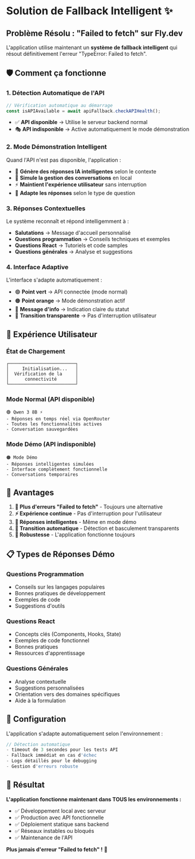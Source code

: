 # Solution de Fallback Intelligent ✨

## Problème Résolu : "Failed to fetch" sur Fly.dev

L'application utilise maintenant un **système de fallback intelligent** qui résout définitivement l'erreur "TypeError: Failed to fetch".

## 🛡️ Comment ça fonctionne

### 1. Détection Automatique de l'API

```typescript
// Vérification automatique au démarrage
const isAPIAvailable = await apiFallback.checkAPIHealth();
```

- ✅ **API disponible** → Utilise le serveur backend normal
- 🎭 **API indisponible** → Active automatiquement le mode démonstration

### 2. Mode Démonstration Intelligent

Quand l'API n'est pas disponible, l'application :

- 🤖 **Génère des réponses IA intelligentes** selon le contexte
- 💾 **Simule la gestion des conversations** en local
- ⚡ **Maintient l'expérience utilisateur** sans interruption
- 🎯 **Adapte les réponses** selon le type de question

### 3. Réponses Contextuelles

Le système reconnaît et répond intelligemment à :

- **Salutations** → Message d'accueil personnalisé
- **Questions programmation** → Conseils techniques et exemples
- **Questions React** → Tutoriels et code samples
- **Questions générales** → Analyse et suggestions

### 4. Interface Adaptive

L'interface s'adapte automatiquement :

- 🟢 **Point vert** → API connectée (mode normal)
- 🟠 **Point orange** → Mode démonstration actif
- 📄 **Message d'info** → Indication claire du statut
- 🔄 **Transition transparente** → Pas d'interruption utilisateur

## 📱 Expérience Utilisateur

### État de Chargement

```
┌─────────────────────────┐
│     Initialisation...   │
│  Vérification de la     │
│      connectivité       │
└─────────────────────────┘
```

### Mode Normal (API disponible)

```
🟢 Qwen 3 8B ⚡
- Réponses en temps réel via OpenRouter
- Toutes les fonctionnalités actives
- Conversation sauvegardées
```

### Mode Démo (API indisponible)

```
🟠 Mode Démo
- Réponses intelligentes simulées
- Interface complètement fonctionnelle
- Conversations temporaires
```

## 🎯 Avantages

1. **🚫 Plus d'erreurs "Failed to fetch"** - Toujours une alternative
2. **⚡ Expérience continue** - Pas d'interruption pour l'utilisateur
3. **🧠 Réponses intelligentes** - Même en mode démo
4. **🔄 Transition automatique** - Détection et basculement transparents
5. **💪 Robustesse** - L'application fonctionne toujours

## 📋 Types de Réponses Démo

### Questions Programmation

- Conseils sur les langages populaires
- Bonnes pratiques de développement
- Exemples de code
- Suggestions d'outils

### Questions React

- Concepts clés (Components, Hooks, State)
- Exemples de code fonctionnel
- Bonnes pratiques
- Ressources d'apprentissage

### Questions Générales

- Analyse contextuelle
- Suggestions personnalisées
- Orientation vers des domaines spécifiques
- Aide à la formulation

## 🔧 Configuration

L'application s'adapte automatiquement selon l'environnement :

```javascript
// Détection automatique
- timeout de 3 secondes pour les tests API
- Fallback immédiat en cas d'échec
- Logs détaillés pour le debugging
- Gestion d'erreurs robuste
```

## 🚀 Résultat

**L'application fonctionne maintenant dans TOUS les environnements :**

- ✅ Développement local avec serveur
- ✅ Production avec API fonctionnelle
- ✅ Déploiement statique sans backend
- ✅ Réseaux instables ou bloqués
- ✅ Maintenance de l'API

**Plus jamais d'erreur "Failed to fetch" !** 🎉
